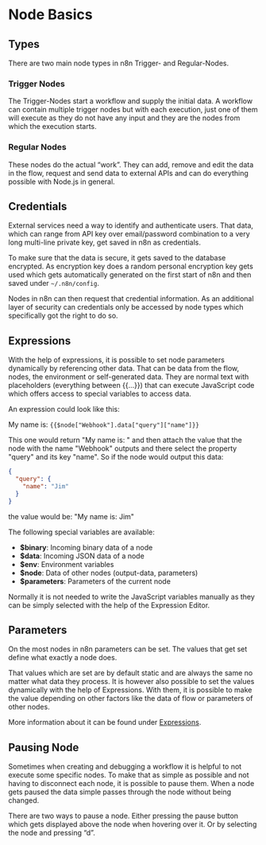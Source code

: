 # Node Basics


## Types

There are two main node types in n8n Trigger- and Regular-Nodes.


### Trigger Nodes

The Trigger-Nodes start a workflow and supply the initial data. A workflow can contain multiple trigger nodes but with each execution, just one of them will execute as they do not have any input and they are the nodes from which the execution starts.


### Regular Nodes

These nodes do the actual “work”. They can add, remove and edit the data in the flow, request and send data to external APIs and can do everything possible with Node.js in general.


## Credentials

External services need a way to identify and authenticate users. That data, which can range from API key over email/password combination to a very long multi-line private key, get saved in n8n as credentials.

To make sure that the data is secure, it gets saved to the database encrypted. As encryption key does a random personal encryption key gets used which gets automatically generated on the first start of n8n and then saved under `~/.n8n/config`.

Nodes in n8n can then request that credential information. As an additional layer of security can credentials only be accessed by node types which specifically got the right to do so.


## Expressions

With the help of expressions, it is possible to set node parameters dynamically by referencing other data. That can be data from the flow, nodes, the environment or self-generated data. They are normal text with placeholders (everything between {{...}}) that can execute JavaScript code which offers access to special variables to access data.

An expression could look like this:

My name is: `{{$node["Webhook"].data["query"]["name"]}}`

This one would return "My name is: " and then attach the value that the node with the name "Webhook" outputs and there select the property "query" and its key "name". So if the node would output this data:

```json
{
  "query": {
    "name": "Jim"
  }
}
```

the value would be: "My name is: Jim"

The following special variables are available:

 - **$binary**: Incoming binary data of a node
 - **$data**: Incoming JSON data of a node
 - **$env**: Environment variables
 - **$node**: Data of other nodes (output-data, parameters)
 - **$parameters**: Parameters of the current node

Normally it is not needed to write the JavaScript variables manually as they can be simply selected with the help of the Expression Editor.


## Parameters

On the most nodes in n8n parameters can be set. The values that get set define what exactly a node does.

That values which are set are by default static and are always the same no matter what data they process. It is however also possible to set the values dynamically with the help of Expressions. With them, it is possible to make the value depending on other factors like the data of flow or parameters of other nodes.

More information about it can be found under [Expressions](#expressions).


## Pausing Node

Sometimes when creating and debugging a workflow it is helpful to not execute some specific nodes. To make that as simple as possible and not having to disconnect each node, it is possible to pause them. When a node gets paused the data simple passes through the node without being changed.

There are two ways to pause a node. Either pressing the pause button which gets displayed above the node when hovering over it. Or by selecting the node and pressing “d”.
